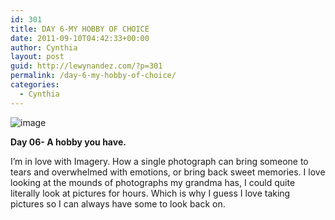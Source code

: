 ```yaml
---
id: 301
title: DAY 6-MY HOBBY OF CHOICE
date: 2011-09-10T04:42:33+00:00
author: Cynthia
layout: post
guid: http://lewynandez.com/?p=301
permalink: /day-6-my-hobby-of-choice/
categories:
  - Cynthia
---
```

<img style="display:block;margin-right:auto;margin-left:auto;" alt="image" src="http://i1.wp.com/lewynandez.com/wp-content/uploads/2011/09/wpid-camera_fail_1.jpeg?w=793" data-recalc-dims="1" />

**Day 06- A hobby you have.**

I&#8217;m in love with Imagery. How a single photograph can bring someone to tears and overwhelmed with emotions, or bring back sweet memories. I love looking at the mounds of photographs my grandma has, I could quite literally look at pictures for hours. Which is why I guess I love taking pictures so I can always have some to look back on.